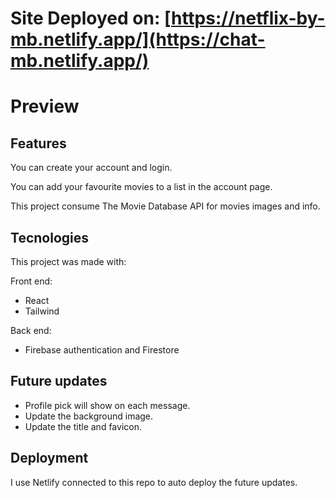 # Site Deployed on: [https://netflix-by-mb.netlify.app/](https://chat-mb.netlify.app/)
# Preview 


## Features
You can create your account and login.

You can add your favourite movies to a list in the account page.

This project consume The Movie Database API for movies images and info.


## Tecnologies

This project was made with:

Front end:
- React
- Tailwind

Back end:
- Firebase authentication and Firestore

## Future updates
- Profile pick will show on each message.
- Update the background image.
- Update the title and favicon.


## Deployment
I use Netlify connected to this repo to auto deploy the future updates.
